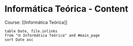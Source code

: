 # Informática Teórica - Content

Course: [[Informática Teórica]]

```dataview
table Date, file.inlinks
from "🤓 Informática Teórica" and #main_page 
sort Date asc
```
